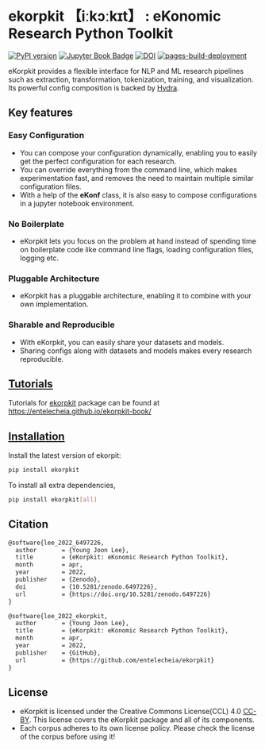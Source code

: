 # ekorpkit 【iːkɔːkɪt】 : **eKo**nomic **R**esearch **P**ython Tool**kit**

[![PyPI version](https://badge.fury.io/py/ekorpkit.svg)](https://badge.fury.io/py/ekorpkit) [![Jupyter Book Badge](https://jupyterbook.org/en/stable/_images/badge.svg)](https://entelecheia.github.io/ekorpkit-book/) [![DOI](https://zenodo.org/badge/DOI/10.5281/zenodo.6497226.svg)](https://doi.org/10.5281/zenodo.6497226) [![pages-build-deployment](https://github.com/entelecheia/ekorpkit-book/actions/workflows/pages/pages-build-deployment/badge.svg?branch=gh-pages)](https://github.com/entelecheia/ekorpkit-config/actions/workflows/pages/pages-build-deployment)

eKorpkit provides a flexible interface for NLP and ML research pipelines such as extraction, transformation, tokenization, training, and visualization. Its powerful config composition is backed by [Hydra](https://hydra.cc/).

## Key features

### Easy Configuration

- You can compose your configuration dynamically, enabling you to easily get the perfect configuration for each research. 
- You can override everything from the command line, which makes experimentation fast, and removes the need to maintain multiple similar configuration files. 
- With a help of the **eKonf** class, it is also easy to compose configurations in a jupyter notebook environment.

### No Boilerplate

- eKorpkit lets you focus on the problem at hand instead of spending time on boilerplate code like command line flags, loading configuration files, logging etc.

### Pluggable Architecture

- eKorpkit has a pluggable architecture, enabling it to combine with your own implementation.

### Sharable and Reproducible

- With eKorpkit, you can easily share your datasets and models.
- Sharing configs along with datasets and models makes every research reproducible.

## [Tutorials](https://entelecheia.github.io/ekorpkit-book)

Tutorials for [ekorpkit](https://github.com/entelecheia/ekorpkit) package can be found at https://entelecheia.github.io/ekorpkit-book/

## [Installation](https://entelecheia.github.io/ekorpkit-book/docs/basics/install.html)

Install the latest version of ekorpit:

```bash
pip install ekorpkit
```

To install all extra dependencies,

```bash
pip install ekorpkit[all]
```

## Citation

```tex
@software{lee_2022_6497226,
  author       = {Young Joon Lee},
  title        = {eKorpkit: eKonomic Research Python Toolkit},
  month        = apr,
  year         = 2022,
  publisher    = {Zenodo},
  doi          = {10.5281/zenodo.6497226},
  url          = {https://doi.org/10.5281/zenodo.6497226}
}
```

```tex
@software{lee_2022_ekorpkit,
  author       = {Young Joon Lee},
  title        = {eKorpkit: eKonomic Research Python Toolkit},
  month        = apr,
  year         = 2022,
  publisher    = {GitHub},
  url          = {https://github.com/entelecheia/ekorpkit}
}
```

## License

- eKorpkit is licensed under the Creative Commons License(CCL) 4.0 [CC-BY](https://creativecommons.org/licenses/by/4.0). This license covers the eKorpkit package and all of its components.
- Each corpus adheres to its own license policy. Please check the license of the corpus before using it!
